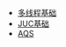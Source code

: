 - [多线程基础](jdk_base/concurrency/thread_base)
- [JUC基础](jdk_base/concurrency/juc)
- [AQS](jdk_base/concurrency/aqs)
